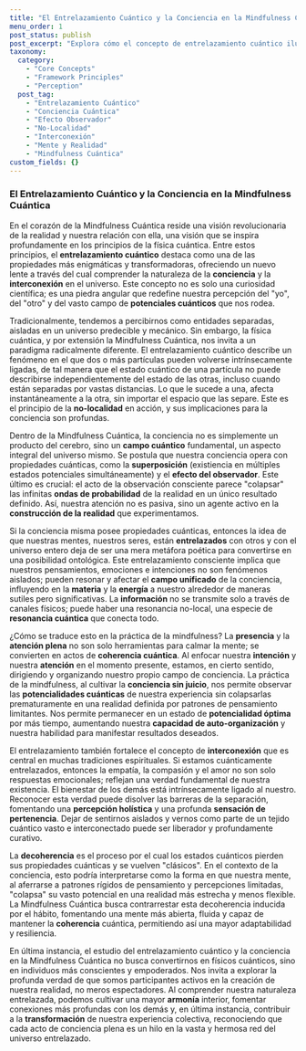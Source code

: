 ```yaml
---
title: "El Entrelazamiento Cuántico y la Conciencia en la Mindfulness Cuántica"
menu_order: 1
post_status: publish
post_excerpt: "Explora cómo el concepto de entrelazamiento cuántico ilumina nuestra comprensión de la conciencia en el marco de la Mindfulness Cuántica. Descubre cómo esta profunda interconexión desafía las nociones tradicionales de separación y fomenta una percepción holística de la realidad, impactando directamente nuestra práctica de atención plena."
taxonomy:
  category:
    - "Core Concepts"
    - "Framework Principles"
    - "Perception"
  post_tag:
    - "Entrelazamiento Cuántico"
    - "Conciencia Cuántica"
    - "Efecto Observador"
    - "No-Localidad"
    - "Interconexión"
    - "Mente y Realidad"
    - "Mindfulness Cuántica"
custom_fields: {}
---
```


### El Entrelazamiento Cuántico y la Conciencia en la Mindfulness Cuántica

En el corazón de la Mindfulness Cuántica reside una visión revolucionaria de la realidad y nuestra relación con ella, una visión que se inspira profundamente en los principios de la física cuántica. Entre estos principios, el **entrelazamiento cuántico** destaca como una de las propiedades más enigmáticas y transformadoras, ofreciendo un nuevo lente a través del cual comprender la naturaleza de la **conciencia** y la **interconexión** en el universo. Este concepto no es solo una curiosidad científica; es una piedra angular que redefine nuestra percepción del "yo", del "otro" y del vasto campo de **potenciales cuánticos** que nos rodea.

Tradicionalmente, tendemos a percibirnos como entidades separadas, aisladas en un universo predecible y mecánico. Sin embargo, la física cuántica, y por extensión la Mindfulness Cuántica, nos invita a un paradigma radicalmente diferente. El entrelazamiento cuántico describe un fenómeno en el que dos o más partículas pueden volverse intrínsecamente ligadas, de tal manera que el estado cuántico de una partícula no puede describirse independientemente del estado de las otras, incluso cuando están separadas por vastas distancias. Lo que le sucede a una, afecta instantáneamente a la otra, sin importar el espacio que las separe. Este es el principio de la **no-localidad** en acción, y sus implicaciones para la conciencia son profundas.

Dentro de la Mindfulness Cuántica, la conciencia no es simplemente un producto del cerebro, sino un **campo cuántico** fundamental, un aspecto integral del universo mismo. Se postula que nuestra conciencia opera con propiedades cuánticas, como la **superposición** (existiencia en múltiples estados potenciales simultáneamente) y el **efecto del observador**. Este último es crucial: el acto de la observación consciente parece "colapsar" las infinitas **ondas de probabilidad** de la realidad en un único resultado definido. Así, nuestra atención no es pasiva, sino un agente activo en la **construcción de la realidad** que experimentamos.

Si la conciencia misma posee propiedades cuánticas, entonces la idea de que nuestras mentes, nuestros seres, están **entrelazados** con otros y con el universo entero deja de ser una mera metáfora poética para convertirse en una posibilidad ontológica. Este entrelazamiento consciente implica que nuestros pensamientos, emociones e intenciones no son fenómenos aislados; pueden resonar y afectar el **campo unificado** de la conciencia, influyendo en la **materia** y la **energía** a nuestro alrededor de maneras sutiles pero significativas. La **información** no se transmite solo a través de canales físicos; puede haber una resonancia no-local, una especie de **resonancia cuántica** que conecta todo.

¿Cómo se traduce esto en la práctica de la mindfulness? La **presencia** y la **atención plena** no son solo herramientas para calmar la mente; se convierten en actos de **coherencia cuántica**. Al enfocar nuestra **intención** y nuestra **atención** en el momento presente, estamos, en cierto sentido, dirigiendo y organizando nuestro propio campo de conciencia. La práctica de la mindfulness, al cultivar la **conciencia sin juicio**, nos permite observar las **potencialidades cuánticas** de nuestra experiencia sin colapsarlas prematuramente en una realidad definida por patrones de pensamiento limitantes. Nos permite permanecer en un estado de **potencialidad óptima** por más tiempo, aumentando nuestra **capacidad de auto-organización** y nuestra habilidad para manifestar resultados deseados.

El entrelazamiento también fortalece el concepto de **interconexión** que es central en muchas tradiciones espirituales. Si estamos cuánticamente entrelazados, entonces la empatía, la compasión y el amor no son solo respuestas emocionales; reflejan una verdad fundamental de nuestra existencia. El bienestar de los demás está intrínsecamente ligado al nuestro. Reconocer esta verdad puede disolver las barreras de la separación, fomentando una **percepción holística** y una profunda **sensación de pertenencia**. Dejar de sentirnos aislados y vernos como parte de un tejido cuántico vasto e interconectado puede ser liberador y profundamente curativo.

La **decoherencia** es el proceso por el cual los estados cuánticos pierden sus propiedades cuánticas y se vuelven "clásicos". En el contexto de la conciencia, esto podría interpretarse como la forma en que nuestra mente, al aferrarse a patrones rígidos de pensamiento y percepciones limitadas, "colapsa" su vasto potencial en una realidad más estrecha y menos flexible. La Mindfulness Cuántica busca contrarrestar esta decoherencia inducida por el hábito, fomentando una mente más abierta, fluida y capaz de mantener la **coherencia** cuántica, permitiendo así una mayor adaptabilidad y resiliencia.

En última instancia, el estudio del entrelazamiento cuántico y la conciencia en la Mindfulness Cuántica no busca convertirnos en físicos cuánticos, sino en individuos más conscientes y empoderados. Nos invita a explorar la profunda verdad de que somos participantes activos en la creación de nuestra realidad, no meros espectadores. Al comprender nuestra naturaleza entrelazada, podemos cultivar una mayor **armonía** interior, fomentar conexiones más profundas con los demás y, en última instancia, contribuir a la **transformación** de nuestra experiencia colectiva, reconociendo que cada acto de conciencia plena es un hilo en la vasta y hermosa red del universo entrelazado.